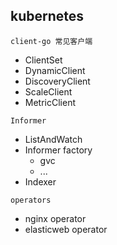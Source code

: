 ## kubernetes

`client-go 常见客户端`
- ClientSet
- DynamicClient
- DiscoveryClient
- ScaleClient
- MetricClient


`Informer`
- ListAndWatch
- Informer factory
  - gvc
  - ...
- Indexer

`operators`
- nginx operator
- elasticweb operator

